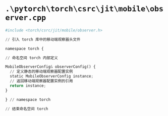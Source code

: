 # `.\pytorch\torch\csrc\jit\mobile\observer.cpp`

```py
#include <torch/csrc/jit/mobile/observer.h>

// 引入 torch 库中的移动端观察器头文件

namespace torch {

// 命名空间 torch 内部定义

MobileObserverConfig& observerConfig() {
  // 定义静态的移动端观察器配置实例
  static MobileObserverConfig instance;
  // 返回移动端观察器配置实例的引用
  return instance;
}

} // namespace torch

// 结束命名空间 torch
```